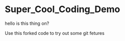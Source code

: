 # Super_Cool_Coding_Demo

hello is this thing on?

Use this forked code to try out some git fetures
